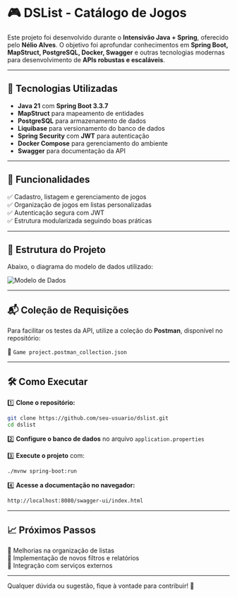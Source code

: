 # 🎮 DSList - Catálogo de Jogos

Este projeto foi desenvolvido durante o **Intensivão Java + Spring**, oferecido pelo **Nélio Alves**. O objetivo foi aprofundar conhecimentos em **Spring Boot, MapStruct, PostgreSQL, Docker, Swagger** e outras tecnologias modernas para desenvolvimento de **APIs robustas e escaláveis**.

---

## 🚀 Tecnologias Utilizadas

- **Java 21** com **Spring Boot 3.3.7**
- **MapStruct** para mapeamento de entidades
- **PostgreSQL** para armazenamento de dados
- **Liquibase** para versionamento do banco de dados
- **Spring Security** com **JWT** para autenticação
- **Docker Compose** para gerenciamento do ambiente
- **Swagger** para documentação da API

---

## 📌 Funcionalidades

✅ Cadastro, listagem e gerenciamento de jogos  
✅ Organização de jogos em listas personalizadas  
✅ Autenticação segura com JWT  
✅ Estrutura modularizada seguindo boas práticas  

---

## 📂 Estrutura do Projeto

Abaixo, o diagrama do modelo de dados utilizado:

![Modelo de Dados](dslist-model.png)

---

## 📬 Coleção de Requisições

Para facilitar os testes da API, utilize a coleção do **Postman**, disponível no repositório:

📂 `Game project.postman_collection.json`

---

## 🛠️ Como Executar

1️⃣ **Clone o repositório:**

```sh
git clone https://github.com/seu-usuario/dslist.git
cd dslist
```

2️⃣ **Configure o banco de dados** no arquivo `application.properties`

3️⃣ **Execute o projeto** com:

```sh
./mvnw spring-boot:run
```

4️⃣ **Acesse a documentação no navegador:**

```bash
http://localhost:8080/swagger-ui/index.html
```

---

## 📈 Próximos Passos

🔹 Melhorias na organização de listas  
🔹 Implementação de novos filtros e relatórios  
🔹 Integração com serviços externos  

---

Qualquer dúvida ou sugestão, fique à vontade para contribuir! 🚀
